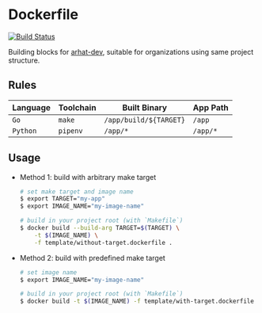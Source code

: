 # Dockerfile

[![Build Status](https://travis-ci.com/arhat-dev/dockerfile.svg?branch=master)](https://travis-ci.com/arhat-dev/dockerfile)

Building blocks for [arhat-dev](https://github.com/arhat-dev), suitable for organizations using same project structure.

## Rules

| Language | Toolchain | Built Binary           | App Path |
| -------- | --------- | ---------------------- | -------- |
| `Go`     | `make`    | `/app/build/${TARGET}` | `/app`   |
| `Python` | `pipenv`  | `/app/*`               | `/app/*` |

## Usage

- Method 1: build with arbitrary make target

    ```bash
    # set make target and image name
    $ export TARGET="my-app"
    $ export IMAGE_NAME="my-image-name"

    # build in your project root (with `Makefile`)
    $ docker build --build-arg TARGET=$(TARGET) \
        -t $(IMAGE_NAME) \
        -f template/without-target.dockerfile .
    ```

- Method 2: build with predefined make target

    ```bash
    # set image name
    $ export IMAGE_NAME="my-image-name"

    # build in your project root (with `Makefile`)
    $ docker build -t $(IMAGE_NAME) -f template/with-target.dockerfile
    ```
